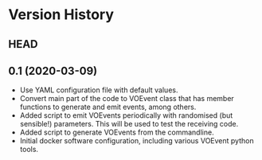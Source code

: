 # Version History #

## HEAD ##

## 0.1 (2020-03-09) ##

* Use YAML configuration file with default values.
* Convert main part of the code to VOEvent class that has member functions to generate and emit events, among others.
* Added script to emit VOEvents periodically with randomised (but sensible!) parameters. This will be used to test the receiving code.
* Added script to generate VOEvents from the commandline.
* Initial docker software configuration, including various VOEvent python tools.
